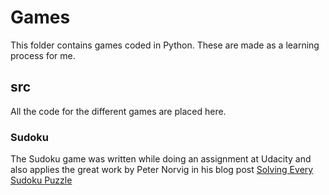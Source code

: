 # Games

This folder contains games coded in Python. These are made as a learning process for me.

## src 
All the code for the different games are placed here. 

### Sudoku
The Sudoku game was written while doing an assignment at Udacity and also applies the great work by Peter Norvig in his blog post
[Solving Every Sudoku Puzzle](https://norvig.com/sudoku.html)
